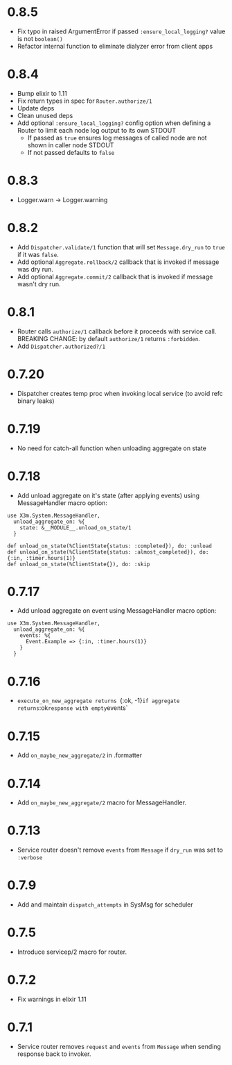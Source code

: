 # 0.8.5

- Fix typo in raised ArgumentError if passed `:ensure_local_logging?` value is
  not `boolean()`
- Refactor internal function to eliminate dialyzer error from client apps

# 0.8.4

- Bump elixir to 1.11
- Fix return types in spec for `Router.authorize/1`
- Update deps
- Clean unused deps
- Add optional `:ensure_local_logging?` config option when defining a Router to
  limit each node log output to its own STDOUT
  - If passed as `true` ensures log messages of called node are not shown in
    caller node STDOUT
  - If not passed defaults to `false`

# 0.8.3

- Logger.warn -> Logger.warning

# 0.8.2

- Add `Dispatcher.validate/1` function that will set `Message.dry_run` to `true` if it was `false`.
- Add optional `Aggregate.rollback/2` callback that is invoked if message was dry run.
- Add optional `Aggregate.commit/2` callback that is invoked if message wasn't dry run.

# 0.8.1

- Router calls `authorize/1` callback before it proceeds with service call.
  BREAKING CHANGE: by default `authorize/1` returns `:forbidden`.
- Add `Dispatcher.authorized?/1`

# 0.7.20

- Dispatcher creates temp proc when invoking local service (to avoid refc binary leaks)

# 0.7.19

- No need for catch-all function when unloading aggregate on state

# 0.7.18

- Add unload aggregate on it's state (after applying events) using MessageHandler macro option:

```
use X3m.System.MessageHandler,
  unload_aggregate_on: %{
    state: &__MODULE__.unload_on_state/1
  }

def unload_on_state(%ClientState{status: :completed}), do: :unload
def unload_on_state(%ClientState{status: :almost_completed}), do: {:in, :timer.hours(1)}
def unload_on_state(%ClientState{}), do: :skip
```

# 0.7.17

- Add unload aggregate on event using MessageHandler macro option:

```
use X3m.System.MessageHandler,
  unload_aggregate_on: %{
    events: %{
      Event.Example => {:in, :timer.hours(1)}
    }
  }
```

# 0.7.16

- `execute_on_new_aggregate returns `{:ok, -1}`if aggregate returns`:ok`response
with empty`events`

# 0.7.15

- Add `on_maybe_new_aggregate/2` in .formatter

# 0.7.14

- Add `on_maybe_new_aggregate/2` macro for MessageHandler.

# 0.7.13

- Service router doesn't remove `events` from `Message` if `dry_run` was set to `:verbose`

# 0.7.9

- Add and maintain `dispatch_attempts` in SysMsg for scheduler

# 0.7.5

- Introduce servicep/2 macro for router.

# 0.7.2

- Fix warnings in elixir 1.11

# 0.7.1

- Service router removes `request` and `events` from `Message` when sending response back to invoker.
